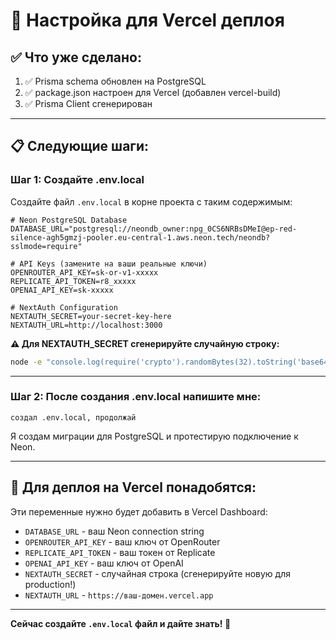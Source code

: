 # 🚀 Настройка для Vercel деплоя

## ✅ Что уже сделано:

1. ✅ Prisma schema обновлен на PostgreSQL
2. ✅ package.json настроен для Vercel (добавлен vercel-build)
3. ✅ Prisma Client сгенерирован

---

## 📋 Следующие шаги:

### Шаг 1: Создайте .env.local

Создайте файл `.env.local` в корне проекта с таким содержимым:

```env
# Neon PostgreSQL Database
DATABASE_URL="postgresql://neondb_owner:npg_0CS6NRBsDMeI@ep-red-silence-agh5gmzj-pooler.eu-central-1.aws.neon.tech/neondb?sslmode=require"

# API Keys (замените на ваши реальные ключи)
OPENROUTER_API_KEY=sk-or-v1-xxxxx
REPLICATE_API_TOKEN=r8_xxxxx
OPENAI_API_KEY=sk-xxxxx

# NextAuth Configuration
NEXTAUTH_SECRET=your-secret-key-here
NEXTAUTH_URL=http://localhost:3000
```

**⚠️ Для NEXTAUTH_SECRET сгенерируйте случайную строку:**

```bash
node -e "console.log(require('crypto').randomBytes(32).toString('base64'))"
```

---

### Шаг 2: После создания .env.local напишите мне:

```
создал .env.local, продолжай
```

Я создам миграции для PostgreSQL и протестирую подключение к Neon.

---

## 🔐 Для деплоя на Vercel понадобятся:

Эти переменные нужно будет добавить в Vercel Dashboard:

- `DATABASE_URL` - ваш Neon connection string
- `OPENROUTER_API_KEY` - ваш ключ от OpenRouter
- `REPLICATE_API_TOKEN` - ваш токен от Replicate
- `OPENAI_API_KEY` - ваш ключ от OpenAI
- `NEXTAUTH_SECRET` - случайная строка (сгенерируйте новую для production!)
- `NEXTAUTH_URL` - `https://ваш-домен.vercel.app`

---

**Сейчас создайте `.env.local` файл и дайте знать! 🎯**

